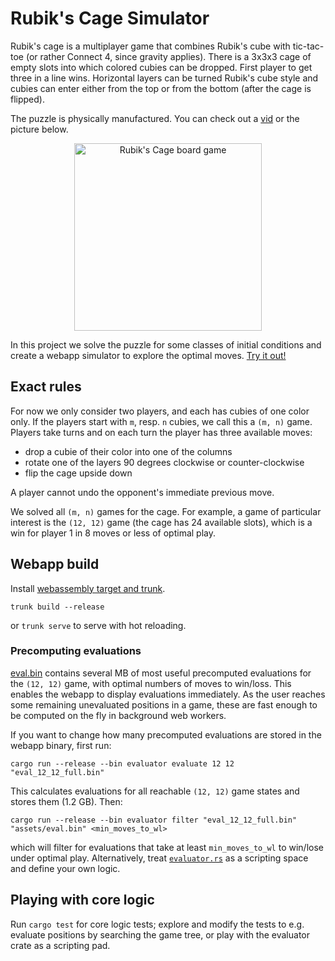 # Rubik's Cage Simulator

Rubik's cage is a multiplayer game that combines Rubik's cube with tic-tac-toe (or rather Connect 4, since gravity applies). There is a 3x3x3 cage of empty slots into which colored cubies can be dropped. First player to get three in a line wins. Horizontal layers can be turned Rubik's cube style and cubies can enter either from the top or from the bottom (after the cage is flipped).

The puzzle is physically manufactured. You can check out a [vid](https://www.youtube.com/watch?v=xcPz_6yagjE) or the picture below.

<div align="center">
	<img src="https://cdn1.philibertnet.com/730774-thickbox_default/rubik-s-cage.jpg" alt="Rubik's Cage board game" width="300"/>
</div>

In this project we solve the puzzle for some classes of initial conditions and create a webapp simulator to explore the optimal moves. [Try it out!](https://ladislavdubravsky.github.io/rubik-cage/)

## Exact rules

For now we only consider two players, and each has cubies of one color only. If the players start with `m`, resp. `n` cubies, we call this a `(m, n)` game. Players take turns and on each turn the player has three available moves:

- drop a cubie of their color into one of the columns
- rotate one of the layers 90 degrees clockwise or counter-clockwise
- flip the cage upside down

A player cannot undo the opponent's immediate previous move.

We solved all `(m, n)` games for the cage. For example, a game of particular interest is the `(12, 12)` game (the cage has 24 available slots), which is a win for player 1 in 8 moves or less of optimal play.

## Webapp build

Install [webassembly target and trunk](https://yew.rs/docs/getting-started/introduction#install-webassembly-target).

```
trunk build --release
```

or `trunk serve` to serve with hot reloading.

### Precomputing evaluations

[eval.bin](./assets/eval.bin) contains several MB of most useful precomputed evaluations for the `(12, 12)` game, with optimal numbers of moves to win/loss. This enables the webapp to display evaluations immediately. As the user reaches some remaining unevaluated positions in a game, these are fast enough to be computed on the fly in background web workers.

If you want to change how many precomputed evaluations are stored in the webapp binary, first run:

```
cargo run --release --bin evaluator evaluate 12 12 "eval_12_12_full.bin"
```

This calculates evaluations for all reachable `(12, 12)` game states and stores them (1.2 GB). Then:

```
cargo run --release --bin evaluator filter "eval_12_12_full.bin" "assets/eval.bin" <min_moves_to_wl>
```

which will filter for evaluations that take at least `min_moves_to_wl` to win/lose under optimal play. Alternatively, treat [`evaluator.rs`](./src/bin/evaluator.rs) as a scripting space and define your own logic.

## Playing with core logic

Run `cargo test` for core logic tests; explore and modify the tests to e.g. evaluate positions by searching the game tree, or play with the evaluator crate as a scripting pad.
